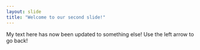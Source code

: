 ```yaml
---
layout: slide
title: "Welcome to our second slide!"
---
```

My text here has now been updated to something else!
Use the left arrow to go back!
